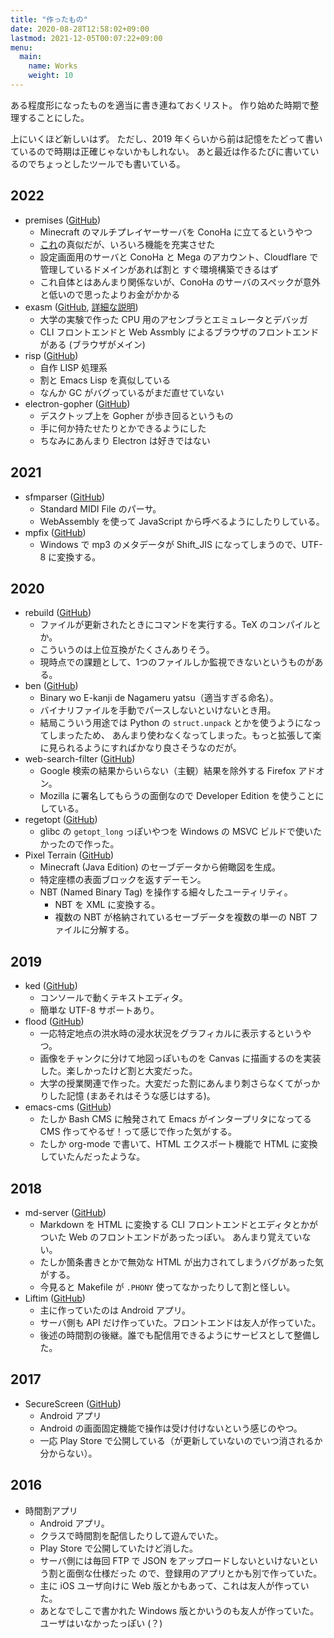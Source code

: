 ```yaml
---
title: "作ったもの"
date: 2020-08-28T12:58:02+09:00
lastmod: 2021-12-05T00:07:22+09:00
menu:
  main:
    name: Works
    weight: 10
---
```


ある程度形になったものを適当に書き連ねておくリスト。
作り始めた時期で整理することにした。

上にいくほど新しいはず。
ただし、2019 年くらいから前は記憶をたどって書いているので時期は正確じゃないかもしれない。
あと最近は作るたびに書いているのでちょっとしたツールでも書いている。

## 2022

- premises ([GitHub](https://github.com/kofuk/premises))
    - Minecraft のマルチプレイヤーサーバを ConoHa に立てるというやつ
    - [これ](https://codelabo.com/posts/20210308183929)の真似だが、いろいろ機能を充実させた
    - 設定画面用のサーバと ConoHa と Mega のアカウント、Cloudflare で管理しているドメインがあれば割と
    すぐ環境構築できるはず
    - これ自体とはあんまり関係ないが、ConoHa のサーバのスペックが意外と低いので思ったよりお金がかかる
- exasm ([GitHub](https://github.com/kofuk/exasm), [詳細な説明](/blog/20220131-emulator/))
    - 大学の実験で作った CPU 用のアセンブラとエミュレータとデバッガ
    - CLI フロントエンドと Web Assmbly によるブラウザのフロントエンドがある (ブラウザがメイン)
- risp ([GitHub](https://github.com/kofuk/risp))
    - 自作 LISP 処理系
    - 割と Emacs Lisp を真似している
    - なんか GC がバグっているがまだ直せていない
- electron-gopher ([GitHub](https://github.com/kofuk/electron-gopher))
    - デスクトップ上を Gopher が歩き回るというもの
    - 手に何か持たせたりとかできるようにした
    - ちなみにあんまり Electron は好きではない

## 2021

- sfmparser ([GitHub](https://github.com/kofuk/smfparser))
    - Standard MIDI File のパーサ。
    - WebAssembly を使って JavaScript から呼べるようにしたりしている。
- mpfix ([GitHub](https://github.com/kofuk/mpfix))
    - Windows で mp3 のメタデータが Shift\_JIS になってしまうので、UTF-8 に変換する。

## 2020

- rebuild ([GitHub](https://github.com/kofuk/rebuild))
    - ファイルが更新されたときにコマンドを実行する。TeX のコンパイルとか。
    - こういうのは上位互換がたくさんありそう。
    - 現時点での課題として、1つのファイルしか監視できないというものがある。
- ben ([GitHub](https://github.com/kofuk/ben))
    - Binary wo E-kanji de Nagameru yatsu（適当すぎる命名）。
    - バイナリファイルを手動でパースしないといけないとき用。
    - 結局こういう用途では Python の `struct.unpack` とかを使うようになってしまったため、
    あんまり使わなくなってしまった。もっと拡張して楽に見られるようにすればかなり良さそうなのだが。
- web-search-filter ([GitHub](https://github.com/kofuk/web-search-filter))
    - Google 検索の結果からいらない（主観）結果を除外する Firefox アドオン。
    - Mozilla に署名してもらうの面倒なので Developer Edition を使うことにしている。
- regetopt ([GitHub](https://github.com/kofuk/regetopt))
    - glibc の `getopt_long` っぽいやつを Windows の MSVC ビルドで使いたかったので作った。
- Pixel Terrain ([GitHub](https://github.com/kofuk/pixel-terrain))
    - Minecraft (Java Edition) のセーブデータから俯瞰図を生成。
    - 特定座標の表面ブロックを返すデーモン。
    - NBT (Named Binary Tag) を操作する細々したユーティリティ。
        - NBT を XML に変換する。
        - 複数の NBT が格納されているセーブデータを複数の単一の NBT ファイルに分解する。

## 2019

- ked ([GitHub](https://github.com/kofuk/ked))
    - コンソールで動くテキストエディタ。
    - 簡単な UTF-8 サポートあり。
- flood ([GitHub](https://github.com/kofuk/flood))
    - 一応特定地点の洪水時の浸水状況をグラフィカルに表示するというやつ。
    - 画像をチャンクに分けて地図っぽいものを Canvas に描画するのを実装した。楽しかったけど割と大変だった。
    - 大学の授業関連で作った。大変だった割にあんまり刺さらなくてがっかりした記憶 (まあそれはそうな感じはする)。
- emacs-cms ([GitHub](https://github.com/kofuk/emacs-cms))
    - たしか Bash CMS に触発されて Emacs がインタープリタになってる CMS 作ってやるぜ！って感じで作った気がする。
    - たしか org-mode で書いて、HTML エクスポート機能で HTML に変換していたんだったような。

## 2018

- md-server ([GitHub](https://github.com/kofuk/md-server))
    - Markdown を HTML に変換する CLI フロントエンドとエディタとかがついた Web のフロントエンドがあったっぽい。
    あんまり覚えていない。
    - たしか箇条書きとかで無効な HTML が出力されてしまうバグがあった気がする。
    - 今見ると Makefile が `.PHONY` 使ってなかったりして割と怪しい。
- Liftim ([GitHub](https://github.com/ChronoscopeAppLab/open-liftim-android))
    - 主に作っていたのは Android アプリ。
    - サーバ側も API だけ作っていた。フロントエンドは友人が作っていた。
    - 後述の時間割の後継。誰でも配信用できるようにサービスとして整備した。

## 2017

- SecureScreen ([GitHub](https://github.com/kofuk/SecureScreen))
    - Android アプリ
    - Android の画面固定機能で操作は受け付けないという感じのやつ。
    - 一応 Play Store で公開している（が更新していないのでいつ消されるか分からない）。

## 2016

- 時間割アプリ
    - Android アプリ。
    - クラスで時間割を配信したりして遊んでいた。
    - Play Store で公開していたけど消した。
    - サーバ側には毎回 FTP で JSON をアップロードしないといけないという割と面倒な仕様だった
    ので、登録用のアプリとかも別で作っていた。
    - 主に iOS ユーザ向けに Web 版とかもあって、これは友人が作っていた。
    - あとなでしこで書かれた Windows 版とかいうのも友人が作っていた。ユーザはいなかったっぽい (？)
